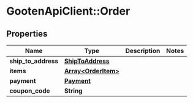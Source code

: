# GootenApiClient::Order

## Properties
Name | Type | Description | Notes
------------ | ------------- | ------------- | -------------
**ship_to_address** | [**ShipToAddress**](ShipToAddress.md) |  | 
**items** | [**Array&lt;OrderItem&gt;**](OrderItem.md) |  | 
**payment** | [**Payment**](Payment.md) |  | 
**coupon_code** | **String** |  | 


